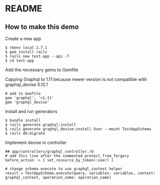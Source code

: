 # README

## How to make this demo
Create a new app
```
$ rbenv local 2.7.1
$ gem install rails
$ rails new test-app --api -T
$ cd test-app
```
Add the necessary gems to Gemfile

Capping Graphql to 1.11 because newer version is not compatible with graphql_devise 0.12.1
```
# add to Gemfile
gem 'graphql', '<1.11'
gem 'graphql_devise'
```
Install and run generators
```
$ bundle install
$ rails generate graphql:install
$ rails generate graphql_devise:install User --mount TestAppSchema
$ rails db:migrate
```
Implement devise in controller
```
## app/controllers/graphql_controller.rb
# add this line after the commented protect_from_forgery
before_action -> { set_resource_by_token(:user) }

# change schema execute to use graphql_context helper
result = TestAppSchema.execute(query, variables: variables, context: graphql_context, operation_name: operation_name)
```

